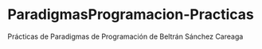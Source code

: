 # ParadigmasProgramacion-Practicas
Prácticas de Paradigmas de Programación de Beltrán Sánchez Careaga
